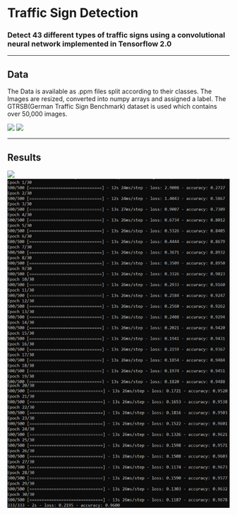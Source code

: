 # Traffic Sign Detection

### Detect 43 different types of traffic signs using a convolutional neural network implemented in Tensorflow 2.0

<hr>

## Data

The Data is available as .ppm files split according to their classes. The Images are resized, converted into numpy arrays and assigned a label.
The GTRSB(German Traffic Sign Benchmark) dataset is used which contains over 50,000 images.

<img src='Outputs/gstrb_ex.png'>
<img src='Outputs/gstrb_ex2.png'>

<hr>

## Results

<img src='Outputs/10_Epoch_Train/png'>
<img src='Outputs/30Epoch-train.png'>
